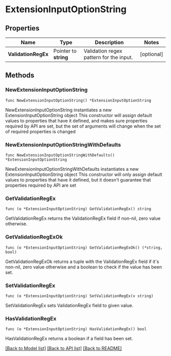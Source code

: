 # ExtensionInputOptionString

## Properties

Name | Type | Description | Notes
------------ | ------------- | ------------- | -------------
**ValidationRegEx** | Pointer to **string** | Validation regex pattern for the input. | [optional] 

## Methods

### NewExtensionInputOptionString

`func NewExtensionInputOptionString() *ExtensionInputOptionString`

NewExtensionInputOptionString instantiates a new ExtensionInputOptionString object
This constructor will assign default values to properties that have it defined,
and makes sure properties required by API are set, but the set of arguments
will change when the set of required properties is changed

### NewExtensionInputOptionStringWithDefaults

`func NewExtensionInputOptionStringWithDefaults() *ExtensionInputOptionString`

NewExtensionInputOptionStringWithDefaults instantiates a new ExtensionInputOptionString object
This constructor will only assign default values to properties that have it defined,
but it doesn't guarantee that properties required by API are set

### GetValidationRegEx

`func (o *ExtensionInputOptionString) GetValidationRegEx() string`

GetValidationRegEx returns the ValidationRegEx field if non-nil, zero value otherwise.

### GetValidationRegExOk

`func (o *ExtensionInputOptionString) GetValidationRegExOk() (*string, bool)`

GetValidationRegExOk returns a tuple with the ValidationRegEx field if it's non-nil, zero value otherwise
and a boolean to check if the value has been set.

### SetValidationRegEx

`func (o *ExtensionInputOptionString) SetValidationRegEx(v string)`

SetValidationRegEx sets ValidationRegEx field to given value.

### HasValidationRegEx

`func (o *ExtensionInputOptionString) HasValidationRegEx() bool`

HasValidationRegEx returns a boolean if a field has been set.


[[Back to Model list]](../README.md#documentation-for-models) [[Back to API list]](../README.md#documentation-for-api-endpoints) [[Back to README]](../README.md)


